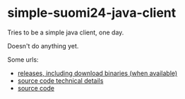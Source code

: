 simple-suomi24-java-client
==========================

Tries to be a simple java client, one day.

Doesn't do anything yet.

Some urls:

 - [releases, including download binaries (when available)](https://github.com/eis/simple-suomi24-java-client/releases)
 - [source code technical details](http://eis.github.io/simple-suomi24-java-client)
 - [source code](https://github.com/eis/simple-suomi24-java-client)
